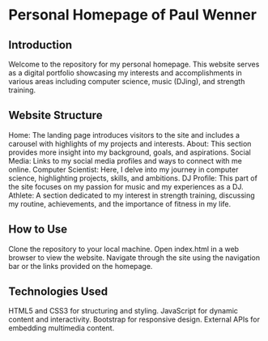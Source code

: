 # Personal Homepage of Paul Wenner
## Introduction
Welcome to the repository for my personal homepage. This website serves as a digital portfolio showcasing my interests and accomplishments in various areas including computer science, music (DJing), and strength training.

## Website Structure
Home: The landing page introduces visitors to the site and includes a carousel with highlights of my projects and interests.
About: This section provides more insight into my background, goals, and aspirations.
Social Media: Links to my social media profiles and ways to connect with me online.
Computer Scientist: Here, I delve into my journey in computer science, highlighting projects, skills, and ambitions.
DJ Profile: This part of the site focuses on my passion for music and my experiences as a DJ.
Athlete: A section dedicated to my interest in strength training, discussing my routine, achievements, and the importance of fitness in my life.

## How to Use
Clone the repository to your local machine.
Open index.html in a web browser to view the website.
Navigate through the site using the navigation bar or the links provided on the homepage.


## Technologies Used
HTML5 and CSS3 for structuring and styling.
JavaScript for dynamic content and interactivity.
Bootstrap for responsive design.
External APIs for embedding multimedia content.
